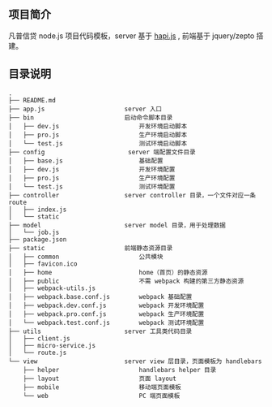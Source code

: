 
## 项目简介

凡普信贷 node.js 项目代码模板，server 基于 [hapi.js](https://hapijs.com/) , 前端基于 jquery/zepto 搭建。

## 目录说明

    .
    ├── README.md                     
    ├── app.js                      server 入口 
    ├── bin                         启动命令脚本目录
    │   ├── dev.js                      开发环境启动脚本  
    │   ├── pro.js                      生产环境启动脚本
    │   └── test.js                     测试环境启动脚本
    ├── config                       server 端配置文件目录
    │   ├── base.js                     基础配置
    │   ├── dev.js                      开发环境配置
    │   ├── pro.js                      生产环境配置
    │   └── test.js                     测试环境配置
    ├── controller                  server controller 目录，一个文件对应一条 route
    │   ├── index.js        
    │   └── static
    ├── model                       server model 目录，用于处理数据
    │   └── job.js
    ├── package.json
    ├── static                      前端静态资源目录
    │   ├── common                      公共模块
    │   ├── favicon.ico             
    │   ├── home                        home（首页）的静态资源
    │   ├── public                      不需 webpack 构建的第三方静态资源
    │   ├── webpack-utils.js        
    │   ├── webpack.base.conf.js        webpack 基础配置
    │   ├── webpack.dev.conf.js         webpack 开发环境配置
    │   ├── webpack.pro.conf.js         webpack 生产环境配置
    │   └── webpack.test.conf.js        webpack 测试环境配置
    ├── utils                       server 工具类代码目录
    │   ├── client.js
    │   ├── micro-service.js
    │   └── route.js
    └── view                        server view 层目录，页面模板为 handlebars
        ├── helper                      handlebars helper 目录
        ├── layout                      页面 layout
        ├── mobile                      移动端页面模板
        └── web                         PC 端页面模板